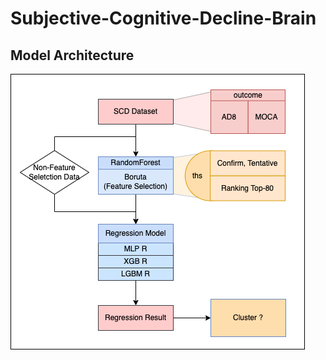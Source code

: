 # Subjective-Cognitive-Decline-Brain

## Model Architecture
<img src='https://github.com/IlikeBB/CG-Project/blob/main/CG-Subjective-Cognitive-Decline-Brain/SCD-arch-01.png'>
